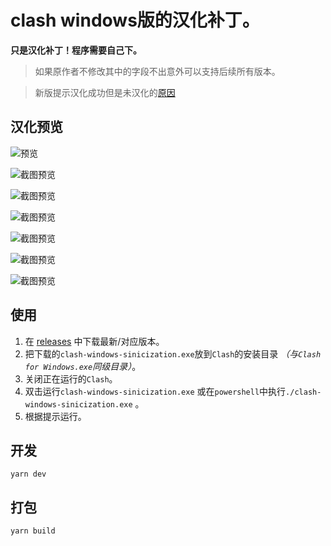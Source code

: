 # clash windows版的汉化补丁。
**只是汉化补丁！程序需要自己下。**

> 如果原作者不修改其中的字段不出意外可以支持后续所有版本。

> 新版提示汉化成功但是未汉化的[原因](https://github.com/asdjgfr/clash-windows-sinicization/issues/1#issuecomment-759278480)


## 汉化预览

![预览](https://github.com/asdjgfr/clash-windows-sinicization/blob/master/images/success.png?raw=true)

![截图预览](https://github.com/asdjgfr/clash-windows-sinicization/blob/master/images/p1.png?raw=true)

![截图预览](https://github.com/asdjgfr/clash-windows-sinicization/blob/master/images/p2.png?raw=true)

![截图预览](https://github.com/asdjgfr/clash-windows-sinicization/blob/master/images/p3.png?raw=true)

![截图预览](https://github.com/asdjgfr/clash-windows-sinicization/blob/master/images/p4.png?raw=true)

![截图预览](https://github.com/asdjgfr/clash-windows-sinicization/blob/master/images/p5.png?raw=true)

![截图预览](https://github.com/asdjgfr/clash-windows-sinicization/blob/master/images/p6.png?raw=true)

## 使用

1. 在 [releases](https://github.com/asdjgfr/clash-windows-sinicization/releases) 中下载最新/对应版本。
2. 把下载的`clash-windows-sinicization.exe`放到`Clash`的安装目录 *（与`Clash for Windows.exe`同级目录）*。
3. 关闭正在运行的`Clash`。
4. 双击运行`clash-windows-sinicization.exe` 或在`powershell`中执行`./clash-windows-sinicization.exe` 。
5. 根据提示运行。

## 开发

```shell
yarn dev
```

## 打包

```shell
yarn build
```

